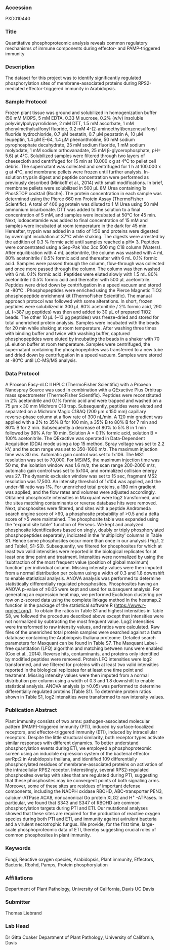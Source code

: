 ### Accession
PXD010440

### Title
Quantitative phosphoproteomic analysis reveals common regulatory mechanisms of immune components during effector- and PAMP-triggered immunity

### Description
The dataset for this project was to identify significantly regulated phosphorylation sites of membrane-associated proteins during RPS2-mediated effector-triggered immunity in Arabidopsis.

### Sample Protocol
Frozen plant tissue was ground and solubilized in homogenization buffer (50 mM MOPS, 5 mM EDTA, 0.33 M sucrose, 0.2% (w/v) insoluble polyvinylpolypyrrolidone, 2 mM DTT, 1.5 mM ascorbate, 1 mM phenylmethylsulfonyl fluoride, 0.2 mM 4-(2-aminoethyl)benzenesulfonyl fluoride hydrochloride, 0.7 µM bestatin, 0.7 µM pepstatin A, 10 µM leupeptin, 1.4 µM E-64, 1.4 µM phenanthroline, 50 mM sodium pyrophosphate decahydrate, 25 mM sodium fluoride, 1 mM sodium molybdate, 1 mM sodium orthovanadate, 25 mM β-glycerophosphate, pH= 5.6) at 4°C. Solubilized samples were filtered through two layers of cheesecloth and centrifuged for 15 min at 10.000 x g at 4°C to pellet cell debris. The supernatant was collected and centrifuged for 1 h at 100.000 x g at 4°C, and membrane pellets were frozen until further analysis.  In-solution trypsin digest and peptide concentration were performed as previously described (Minkoff et al., 2014) with small modifications. In brief, membrane pellets were solubilized in 500 µL 8M Urea containing 1x PhosSTOP cocktail (Roche). The protein concentration in each sample was determined using the Pierce 660 nm Protein Assay (ThermoFisher Scientific). A total of 400 µg protein was diluted to 1 M Urea using 50 mM ammonium bicarbonate. DTT was added to the solution to a final concentration of 5 mM, and samples were incubated at 50°C for 45 min. Next, iodoacetamide was added to final concentration of 15 mM and samples were incubated at room temperature in the dark for 45 min. Hereafter, trypsin was added in a ratio of 1:50 and proteins were digested by overnight incubation at 37°C while shaking. The digests were arrested by the addition of 0.3 % formic acid until samples reached a pH= 3. Peptides were concentrated using a Sep-Pak Vac 3cc 500 mg C18 column (Waters). After equilibration with 4 mL acetonitrile, the column was washed with 4 mL 80% acetonitrile / 0.5% formic acid and thereafter with 6 mL 0.1% formic acid. Samples were passed through the column, flow-through was collected and once more passed through the column. The column was then washed with 6 mL 0.1% formic acid. Peptides were eluted slowly with 1.5 mL 80% acetonitrile / 0.5% formic acid and thereafter with 500 µL acetonitrile. Peptides were dried down by centrifugation in a speed vacuum and stored at -80°C . Phosphopeptides were enriched using the Pierce Magnetic TiO2 phosphopeptide enrichment kit (ThermoFisher Scientific). The manual approach protocol was followed with some alterations. In short, frozen peptides were solubilized in 300 µL 80% acetonitrile / 2% formic acid, 290 µL (~387 µg peptides) was then and added to 30 µL of prepared TiO2 beads. The other 10 µL (~13 µg peptides) was freeze-dried and stored for total unenriched protein analysis. Samples were incubated with the beads for 20 min while shaking at room temperature. After washing three times with binding buffer and twice with washing buffer, captured phosphopeptides were eluted by incubating the beads in a shaker with 70 µL elution buffer at room temperature. Samples were centrifuged, the supernatant containing the phosphopeptides was transferred to a new tube and dried down by centrifugation in a speed vacuum. Samples were stored at -80°C until LC-MS/MS analysis.

### Data Protocol
A Proxeon Easy-nLC II HPLC (ThermoFisher Scientific) with a Proxeon Nanospray Source was used in combination with a QExactive Plus Orbitrap mass spectrometer (ThermoFisher Scientific). Peptides were reconstituted in 2% acetonitrile and 0.1% formic acid and were trapped and washed on a 75 µm x 30 mm Michrom C18 trap. Subsequently, peptides were eluted and separated on a Michrom Magic C18AQ (200 µm x 150 mm) capillary reverse-phase column at a flow rate of 300 nL/min. A 120 min gradient was applied with a 2% to 35% B for 100 min, a 35% B to 80% B for 7 min and 80% B for 2 min. Subsequently a decrease of 80% to 5% B in 1 min followed by 98% A for 10 min. Solution A = 0.1% formic acid, solution B = 100% acetonitrile. The QExactive was operated in Data-Dependent Acquisition (DDA) mode using a top 15 method. Spray voltage was set to 2.2 kV, and the scan range was set to 350-1600 m/z. The maximum injection time was 30 ms. Automatic gain control was set to 1x106. The MS1 resolution was set to 70,000. For MS/MS, the maximum injection time was 50 ms, the isolation window was 1.6 m/z, the scan range 200-2000 m/z, automatic gain control was set to 5x104, and normalized collision energy was 27. The dynamic exclusion window was set to 15 sec, fragment MS2 resolution was 17,500. An intensity threshold of 1x104 was applied, and the under-fill ratio was 1%. For unenriched total proteins, a 180 min gradient was applied, and the flow rates and volumes were adjusted accordingly. Obtained phosphosite intensities in Maxquant were log2 transformed, and the sites matching contaminants or reverse database hits were removed. Next, phosphosites were filtered, and sites with a peptide Andromeda search engine score of >60, a phosphosite probability of >0.5 and a delta score of >5 were maintained. The phosphosite table was expanded using the “expand site table” function of Perseus. We kept and analyzed phosphosite identifications based on singly, doubly or triply phosphorylated phosphopeptides separately, indicated in the ‘multiplicity’ columns in Table S1. Hence some phosphosites occur more than once in our analysis (Fig.1, 2 and Table1, S1-S3).  Subsequently, we filtered for phosphosites for which at least two valid intensities were reported in the biological replicates for at least one time point and treatment. Intensities were normalized by using the ‘subtraction of the most frequent value (position of global maximum) function’ per individual column. Missing intensity values were then imputed from a normal distribution per column using a width of 0.3 and 1.8 downshift to enable statistical analysis. ANOVA analysis was performed to determine statistically differentially regulated phosphosites. Phosphosites having an ANOVA p-value of ≤0.05 were kept and used for subsequent analysis. For generating an expression heat map, we performed Euclidean clustering per row on z-scored data using the complete linkage method in the heatmap.2 function in the package of the statistical software R (https://www.r-project.org/). To obtain the ratios in Table S1 and highest intensities in Table S8, we followed the procedure described above except that intensities were not normalized by subtracting the most frequent value. Log2 intensities were transformed to raw intensity values, and ratios were calculated. Raw files of the unenriched total protein samples were searched against a fasta database containing the Arabidopsis thaliana proteome. Detailed search parameters for Maxquant can be found in Table S7. The Maxquant Label-free quantitation (LFQ) algorithm and matching between runs were enabled (Cox et al., 2014). Reverse hits, contaminants, and proteins only identified by modified peptides were removed. Protein LFQ intensities were log2 transformed, and we filtered for proteins with at least two valid intensities reported in the biological replicates for at least one time point and treatment. Missing intensity values were then imputed from a normal distribution per column using a width of 0.3 and 1.8 downshift to enable statistical analysis. ANOVA analysis (p ≤0.05) was performed to determine differentially regulated proteins (Table S1). To determine protein ratios shown in Table S1, log2 intensities were transformed to raw intensity values.

### Publication Abstract
Plant immunity consists of two arms: pathogen-associated molecular pattern (PAMP)-triggered immunity (PTI), induced by surface-localized receptors, and effector-triggered immunity (ETI), induced by intracellular receptors. Despite the little structural similarity, both receptor types activate similar responses with different dynamics. To better understand phosphorylation events during ETI, we employed a phosphoproteomic screen using an inducible expression system of the bacterial effector avrRpt2 in Arabidopsis thaliana, and identified 109 differentially phosphorylated residues of membrane-associated proteins on activation of the intracellular RPS2 receptor. Interestingly, several RPS2-regulated phosphosites overlap with sites that are regulated during PTI, suggesting that these phosphosites may be convergent points of both signaling arms. Moreover, some of these sites are residues of important defense components, including the NADPH oxidase RBOHD, ABC-transporter PEN3, calcium-ATPase ACA8, noncanonical G&#x3b1; protein XLG2 and H<sup>+</sup> -ATPases. In particular, we found that S343 and S347 of RBOHD are common phosphorylation targets during PTI and ETI. Our mutational analyses showed that these sites are required for the production of reactive oxygen species during both PTI and ETI, and immunity against avirulent bacteria and a virulent necrotrophic fungus. We provide, for the first time, large-scale phosphoproteomic data of ETI, thereby suggesting crucial roles of common phosphosites in plant immunity.

### Keywords
Fungi, Reactive oxygen species, Arabidopsis, Plant immunity, Effectors, Bacteria, Rbohd, Pamps, Protein phosphorylation

### Affiliations
Department of Plant Pathology, University of California, Davis
UC Davis

### Submitter
Thomas Liebrand

### Lab Head
Dr Gitta Coaker
Department of Plant Pathology, University of California, Davis


